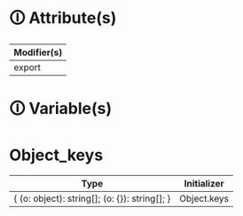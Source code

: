 # &#128712; Attribute(s)

| Modifier(s)                            |
|----------------------------------------|
| export |

# &#128712; Variable(s)

# Object_keys

| Type                        | Initializer                       |
|-----------------------------|-----------------------------------|
| { (o: object): string[]; (o: {}): string[]; } | Object.keys |